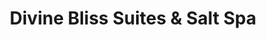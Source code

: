 ---
title: "Divine Bliss Suites & Salt Spa"
url: /zanesville/divine-bliss-suites-und-salt-spa/
shop: Kosmetik
---